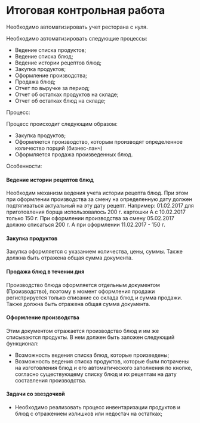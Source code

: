 # Итоговая контрольная работа #

Необходимо автоматизировать учет ресторана с нуля.

Необходимо автоматизировать следующие процессы:

- Ведение списка продуктов;
- Ведение списка блюд;
- Ведение истории рецептов блюд;
- Закупка продуктов;
- Оформление производства;
- Продажа блюд;
- Отчет по выручке за период;
- Отчет об остатках продуктов на складе;
- Отчет об остатках блюд на складе;

Процесс:

Процесс происходит следующим образом:

- Закупка продуктов;
- Оформляется производство, которым производят определенное количество порций (бизнес-ланч)
- Оформляется продажа произведенных блюд.

Особенности:

#### Ведение истории рецептов блюд ####

Необходим механизм ведения учета истории рецепта блюд.
При этом при оформлении производства за смену на определенную дату должен подтягиваться актуальный на эту дату рецепт.
Например:
01.02.2017 для приготовления борща использовалось 200 г. картошки
А с 10.02.2017 только 150 г.
При оформлении производства за смену 05.02.2017 должно списаться 200 г.
А при оформлении 11.02.2017 - 150 г.

#### Закупка продуктов ####

Закупка оформляется с указанием количества, цены, суммы.
Также должна быть отражена общая сумма документа.

#### Продажа блюд в течении дня ####

Производство блюда оформляется отдельным документом (Производство), поэтому в момент оформления продажи регистрируется только списание со склада блюд и сумма продажи.
Также должна быть отражена общая сумма документа.

#### Оформление производства ####

Этим документом отражается производство блюд и им же списываются продукты.
В нем должен быть заложен следующий функционал:

- Возможность ведения списка блюд, которые произведены;
- Возможность ведения списка продуктов, которые были потрачены на изготовления блюд и его автоматического заполнения по кнопке, согласно существующему списку блюд и их рецептам на дату составления производства.

#### Задачи со звездочкой ####

- Необходимо реализовать процесс инвентаризации продуктов и блюд с отражением излишков или недостач на остатках;
